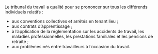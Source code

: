 Le tribunal du travail a qualité pour se prononcer sur tous les différends individuels relatifs :
- aux conventions collectives et arrêtés en tenant lieu ;
- aux contrats d’apprentissage ;
- à l’application de la réglementation sur les accidents de travail, les maladies professionnelles, les prestations familiales et les pensions de retraite ;
- aux problèmes nés entre travailleurs à l’occasion du travail.